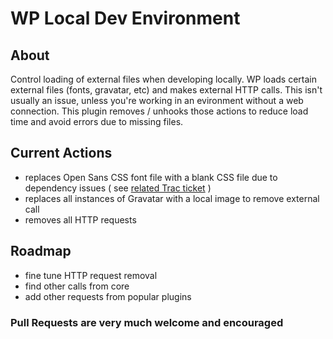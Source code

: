 WP Local Dev Environment
========================

## About
Control loading of external files when developing locally. WP loads certain external files (fonts, gravatar, etc) and makes external HTTP calls. This isn't usually an issue, unless you're working in an evironment without a web connection. This plugin removes / unhooks those actions to reduce load time and avoid errors due to missing files.

## Current Actions
* replaces Open Sans CSS font file with a blank CSS file due to dependency issues ( see [related Trac ticket](https://core.trac.wordpress.org/ticket/28478) )
* replaces all instances of Gravatar with a local image to remove external call
* removes all HTTP requests

## Roadmap
* fine tune HTTP request removal
* find other calls from core
* add other requests from popular plugins


### Pull Requests are very much welcome and encouraged